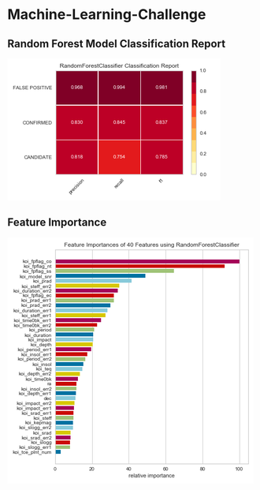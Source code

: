 # Machine-Learning-Challenge
## Random Forest Model Classification Report
![Model](randomforest_classificationreport.png)

## Feature Importance
![Feature](featureimportance.png)
